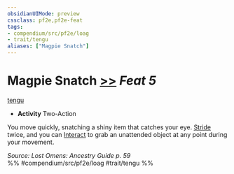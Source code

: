```yaml
---
obsidianUIMode: preview
cssclass: pf2e,pf2e-feat
tags:
- compendium/src/pf2e/loag
- trait/tengu
aliases: ["Magpie Snatch"]
---
```

# Magpie Snatch  [>>](rules/core-rulebook/chapter-9-playing-the-game.md#Actions "Two-Action") *Feat 5*  
[tengu](rules/traits/tengu-b1.md)  

- **Activity** Two-Action

You move quickly, snatching a shiny item that catches your eye. [Stride](rules/actions/stride.md) twice, and you can [Interact](rules/actions/interact.md) to grab an unattended object at any point during your movement.

*Source: Lost Omens: Ancestry Guide p. 59*  
%% #compendium/src/pf2e/loag #trait/tengu %%